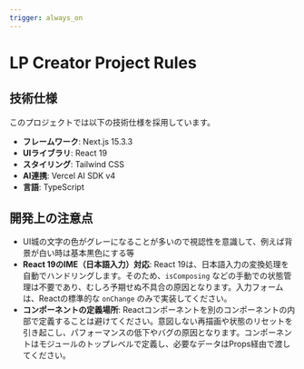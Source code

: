 ```yaml
---
trigger: always_on
---
```


# LP Creator Project Rules

## 技術仕様

このプロジェクトでは以下の技術仕様を採用しています。

- **フレームワーク**: Next.js 15.3.3
- **UIライブラリ**: React 19
- **スタイリング**: Tailwind CSS
- **AI連携**: Vercel AI SDK v4
- **言語**: TypeScript

## 開発上の注意点

- UI城の文字の色がグレーになることが多いので視認性を意識して、例えば背景が白い時は基本黒色にする等 
- **React 19のIME（日本語入力）対応**: React 19は、日本語入力の変換処理を自動でハンドリングします。そのため、`isComposing` などの手動での状態管理は不要であり、むしろ予期せぬ不具合の原因となります。入力フォームは、Reactの標準的な `onChange` のみで実装してください。
- **コンポーネントの定義場所**: Reactコンポーネントを別のコンポーネントの内部で定義することは避けてください。意図しない再描画や状態のリセットを引き起こし、パフォーマンスの低下やバグの原因となります。コンポーネントはモジュールのトップレベルで定義し、必要なデータはProps経由で渡してください。